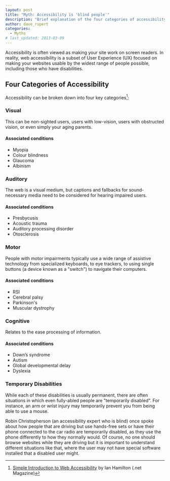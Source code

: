 ```yaml
---
layout: post
title: "Myth: Accessibility is 'blind people'"
description: "Brief explanation of the four categories of accessibility."
author: dave_rupert
categories:
  - Myths
# last_updated: 2013-03-09
---
```


Accessibility is often viewed as making your site work on screen readers. In reality, web accessibility is a subset of User Experience (UX) focused on making your websites usable by the widest range of people possible, including those who have disabilities.

## Four Categories of Accessibility

Accessibility can be broken down into four key categories[^fn1]:

[^fn1]: [Simple Introduction to Web Accessibility](http://www.creativebloq.com/netmag/simple-introduction-web-accessibility-7116888) by Ian Hamilton (.net Magazine)

### Visual

This can be non-sighted users, users with low-vision, users with obstructed vision, or even simply your aging parents.

#### Associated conditions

- Myopia
- Colour blindness
- Glaucoma
- Albinism

### Auditory

The web is a visual medium, but captions and fallbacks for sound-necessary media need to be considered for hearing impaired users.

#### Associated conditions
 
- Presbycusis
- Acoustic trauma
- Auditory processing disorder
- Otosclerosis

### Motor

People with motor impairments typically use a wide range of assistive technology from specialized keyboards, to eye trackers, to using single buttons (a device known as a "switch") to navigate their computers.	

#### Associated conditions

- RSI
- Cerebral palsy
- Parkinson's
- Muscular dystrophy

### Cognitive

Relates to the ease processing of information.

#### Associated conditions

- Down’s syndrome
- Autism
- Global developmental delay
- Dyslexia

### Temporary Disabilities

While each of these disabilities is usually permanent, there are often situations in which even fully-abled people are "temporarily disabled". For instance, an arm or wrist injury may temporarily prevent you from being able to use a mouse. 

Robin Christopherson (an accessibility expert who is blind) once spoke about how people that are driving but use hands-free sets or have their phone connected to the car radio are temporarily disabled, as they use the phone differently to how they normally would. Of course, no one should browse websites while they are driving but it is important to understand different situations like that, where the user may not have special software installed that a disabled user might.
